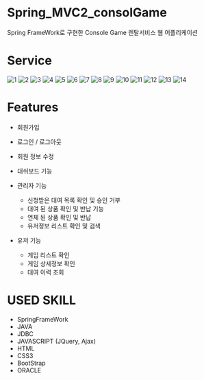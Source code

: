 # Spring_MVC2_consolGame

Spring FrameWork로  구현한 Console Game 렌탈서비스 웹 어플리케이션 


# Service
![1](https://user-images.githubusercontent.com/45669039/104810124-180e4a00-5836-11eb-8846-780ac4f8f2c2.JPG)
![2](https://user-images.githubusercontent.com/45669039/104810125-18a6e080-5836-11eb-9b31-48c3a8672db5.JPG)
![3](https://user-images.githubusercontent.com/45669039/104810126-193f7700-5836-11eb-8b06-d4511fab7188.JPG)
![4](https://user-images.githubusercontent.com/45669039/104810127-19d80d80-5836-11eb-8365-81e865c9575a.JPG)
![5](https://user-images.githubusercontent.com/45669039/104810128-1a70a400-5836-11eb-8880-f343c5404c37.JPG)
![6](https://user-images.githubusercontent.com/45669039/104810129-1a70a400-5836-11eb-9a4b-ab9dffaf3b5f.JPG)
![7](https://user-images.githubusercontent.com/45669039/104810130-1b093a80-5836-11eb-8e31-1c2ac9fdccaa.JPG)
![8](https://user-images.githubusercontent.com/45669039/104810131-1ba1d100-5836-11eb-9150-c0108a665532.JPG)
![9](https://user-images.githubusercontent.com/45669039/104810132-1ba1d100-5836-11eb-800f-e1221310f46c.JPG)
![10](https://user-images.githubusercontent.com/45669039/104810133-1c3a6780-5836-11eb-9310-41a446bda069.JPG)
![11](https://user-images.githubusercontent.com/45669039/104810135-1c3a6780-5836-11eb-9c8c-962805ecfb81.JPG)
![12](https://user-images.githubusercontent.com/45669039/104810137-1cd2fe00-5836-11eb-9cdf-4b34808dca46.jpg)
![13](https://user-images.githubusercontent.com/45669039/104810139-1cd2fe00-5836-11eb-8f02-597a990e36db.jpg)
![14](https://user-images.githubusercontent.com/45669039/104810140-1d6b9480-5836-11eb-803c-01ff6748d0f5.jpg)

# Features
* 회원가입

* 로그인 / 로그아웃

* 회원 정보 수정 

* 대쉬보드 기능

* 관리자 기능
  *  신청받은 대여 목록 확인 및 승인 거부 
  * 대여 된 상품 확인 및 반납 기능 
  * 연체 된 상품 확인 및 반납
  * 유저정보 리스트 확인 및 검색 
  
* 유저 기능
  * 게임 리스트 확인
  * 게임 상세정보 확인
  * 대여 이력 조회 
  
  
# USED SKILL
  * SpringFrameWork
  * JAVA 
  * JDBC
  * JAVASCRIPT (JQuery, Ajax)
  * HTML
  * CSS3
  * BootStrap
  * ORACLE
